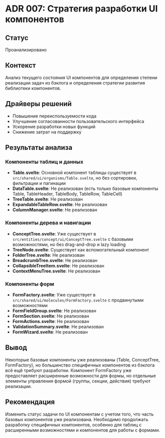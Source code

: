 # ADR 007: Стратегия разработки UI компонентов

## Статус
Проанализировано

## Контекст
Анализ текущего состояния UI компонентов для определения степени реализации задач из бэклога и определения стратегии развития библиотеки компонентов.

## Драйверы решений
- Повышение переиспользуемости кода
- Улучшение согласованности пользовательского интерфейса
- Ускорение разработки новых функций
- Снижение затрат на поддержку

## Результаты анализа

### Компоненты таблиц и данных
- **Table.svelte**: Основной компонент таблицы существует в `src/shared/ui/organisms/Table.svelte`, но без сортировки, фильтрации и пагинации
- **DataTable.svelte**: Не реализован (есть только базовые компоненты Table, TableHeader, TableBody, TableRow, TableCell)
- **TreeTable.svelte**: Не реализован
- **ExpandableTableRow.svelte**: Не реализован
- **ColumnManager.svelte**: Не реализован

### Компоненты дерева и навигации
- **ConceptTree.svelte**: Уже существует в `src/entities/concept/ui/ConceptTree.svelte` с базовыми возможностями, но без drag-and-drop и lazy loading
- **TreeNode.svelte**: Существует как вспомогательный компонент
- **FolderTree.svelte**: Не реализован
- **BreadcrumbTree.svelte**: Не реализован
- **CollapsibleTreeItem.svelte**: Не реализован
- **ContextMenuTree.svelte**: Не реализован

### Компоненты форм
- **FormFactory.svelte**: Уже существует в `src/shared/ui/molecules/FormFactory.svelte` с продвинутыми возможностями
- **FormFieldGroup.svelte**: Не реализован
- **FormSection.svelte**: Не реализован
- **FormActions.svelte**: Не реализован
- **ValidationSummary.svelte**: Не реализован
- **FormWizard.svelte**: Не реализован

## Вывод

Некоторые базовые компоненты уже реализованы (Table, ConceptTree, FormFactory), но большинство специфичных компонентов из бэклога всё ещё требуют разработки. Компонент FormFactory уже предоставляет расширенные возможности для формы, но отдельные элементы управления формой (группы, секции, действия) требуют реализации.

## Рекомендация

Изменить статус задачи по UI компонентам с учетом того, что часть базовых компонентов уже реализована. Необходимо продолжать разработку специфичных компонентов, особенно для таблиц с расширенными возможностями и компонентов для работы с формами.